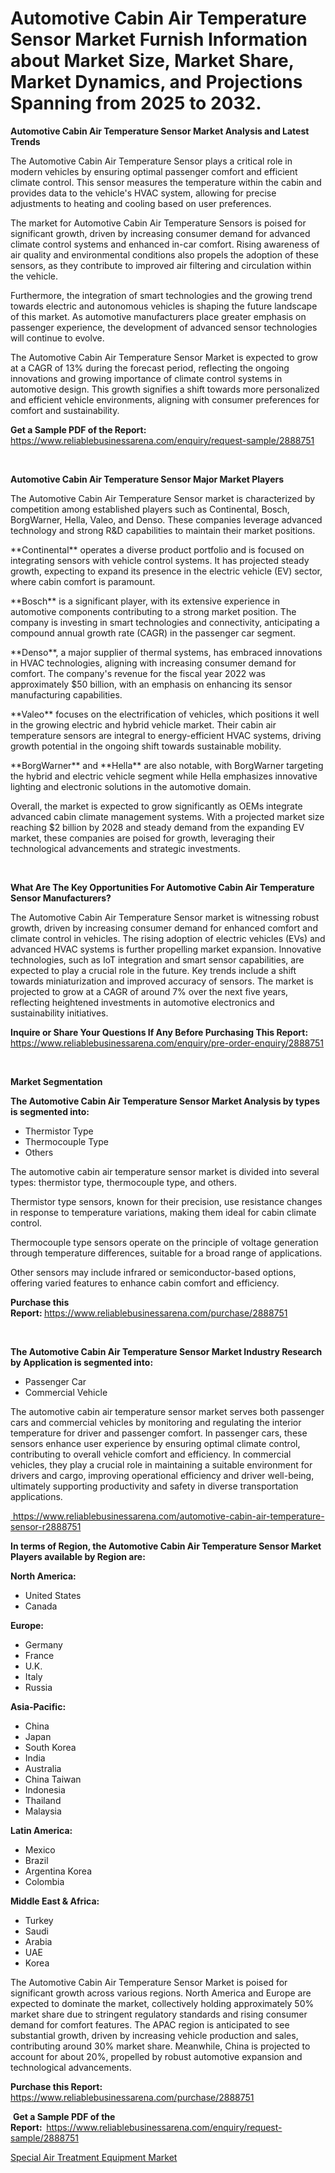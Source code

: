 <p><h1>Automotive Cabin Air Temperature Sensor Market Furnish Information about Market Size, Market Share, Market Dynamics, and Projections Spanning from 2025 to 2032.</h1></p><p><strong>Automotive Cabin Air Temperature Sensor Market Analysis and Latest Trends</strong></p>
<p><p>The Automotive Cabin Air Temperature Sensor plays a critical role in modern vehicles by ensuring optimal passenger comfort and efficient climate control. This sensor measures the temperature within the cabin and provides data to the vehicle's HVAC system, allowing for precise adjustments to heating and cooling based on user preferences.</p><p>The market for Automotive Cabin Air Temperature Sensors is poised for significant growth, driven by increasing consumer demand for advanced climate control systems and enhanced in-car comfort. Rising awareness of air quality and environmental conditions also propels the adoption of these sensors, as they contribute to improved air filtering and circulation within the vehicle.</p><p>Furthermore, the integration of smart technologies and the growing trend towards electric and autonomous vehicles is shaping the future landscape of this market. As automotive manufacturers place greater emphasis on passenger experience, the development of advanced sensor technologies will continue to evolve.</p><p>The Automotive Cabin Air Temperature Sensor Market is expected to grow at a CAGR of 13% during the forecast period, reflecting the ongoing innovations and growing importance of climate control systems in automotive design. This growth signifies a shift towards more personalized and efficient vehicle environments, aligning with consumer preferences for comfort and sustainability.</p></p>
<p><strong>Get a Sample PDF of the Report:&nbsp;</strong> <a href="https://www.reliablebusinessarena.com/enquiry/request-sample/2888751?utm_campaign=2793&utm_medium=2&utm_source=Github&utm_content=ia&utm_term=14032025&utm_id=automotive-cabin-air-temperature-sensor">https://www.reliablebusinessarena.com/enquiry/request-sample/2888751</a></p>
<p>&nbsp;</p>
<p><strong>Automotive Cabin Air Temperature Sensor Major Market Players</strong></p>
<p><p>The Automotive Cabin Air Temperature Sensor market is characterized by competition among established players such as Continental, Bosch, BorgWarner, Hella, Valeo, and Denso. These companies leverage advanced technology and strong R&D capabilities to maintain their market positions.</p><p>**Continental** operates a diverse product portfolio and is focused on integrating sensors with vehicle control systems. It has projected steady growth, expecting to expand its presence in the electric vehicle (EV) sector, where cabin comfort is paramount. </p><p>**Bosch** is a significant player, with its extensive experience in automotive components contributing to a strong market position. The company is investing in smart technologies and connectivity, anticipating a compound annual growth rate (CAGR) in the passenger car segment.</p><p>**Denso**, a major supplier of thermal systems, has embraced innovations in HVAC technologies, aligning with increasing consumer demand for comfort. The company's revenue for the fiscal year 2022 was approximately $50 billion, with an emphasis on enhancing its sensor manufacturing capabilities.</p><p>**Valeo** focuses on the electrification of vehicles, which positions it well in the growing electric and hybrid vehicle market. Their cabin air temperature sensors are integral to energy-efficient HVAC systems, driving growth potential in the ongoing shift towards sustainable mobility.</p><p>**BorgWarner** and **Hella** are also notable, with BorgWarner targeting the hybrid and electric vehicle segment while Hella emphasizes innovative lighting and electronic solutions in the automotive domain.</p><p>Overall, the market is expected to grow significantly as OEMs integrate advanced cabin climate management systems. With a projected market size reaching $2 billion by 2028 and steady demand from the expanding EV market, these companies are poised for growth, leveraging their technological advancements and strategic investments.</p></p>
<p>&nbsp;</p>
<p><strong>What Are The Key Opportunities For Automotive Cabin Air Temperature Sensor Manufacturers?</strong></p>
<p><p>The Automotive Cabin Air Temperature Sensor market is witnessing robust growth, driven by increasing consumer demand for enhanced comfort and climate control in vehicles. The rising adoption of electric vehicles (EVs) and advanced HVAC systems is further propelling market expansion. Innovative technologies, such as IoT integration and smart sensor capabilities, are expected to play a crucial role in the future. Key trends include a shift towards miniaturization and improved accuracy of sensors. The market is projected to grow at a CAGR of around 7% over the next five years, reflecting heightened investments in automotive electronics and sustainability initiatives.</p></p>
<p><strong>Inquire or Share Your Questions If Any Before Purchasing This Report:</strong> <a href="https://www.reliablebusinessarena.com/enquiry/pre-order-enquiry/2888751?utm_campaign=2793&utm_medium=2&utm_source=Github&utm_content=ia&utm_term=14032025&utm_id=automotive-cabin-air-temperature-sensor">https://www.reliablebusinessarena.com/enquiry/pre-order-enquiry/2888751</a></p>
<p>&nbsp;</p>
<p><strong>Market Segmentation</strong></p>
<p><strong>The Automotive Cabin Air Temperature Sensor Market Analysis by types is segmented into:</strong></p>
<p><ul><li>Thermistor Type</li><li>Thermocouple Type</li><li>Others</li></ul></p>
<p><p>The automotive cabin air temperature sensor market is divided into several types: thermistor type, thermocouple type, and others. </p><p>Thermistor type sensors, known for their precision, use resistance changes in response to temperature variations, making them ideal for cabin climate control. </p><p>Thermocouple type sensors operate on the principle of voltage generation through temperature differences, suitable for a broad range of applications. </p><p>Other sensors may include infrared or semiconductor-based options, offering varied features to enhance cabin comfort and efficiency.</p></p>
<p><strong>Purchase this Report:&nbsp;</strong><a href="https://www.reliablebusinessarena.com/purchase/2888751?utm_campaign=2793&utm_medium=2&utm_source=Github&utm_content=ia&utm_term=14032025&utm_id=automotive-cabin-air-temperature-sensor">https://www.reliablebusinessarena.com/purchase/2888751</a></p>
<p>&nbsp;</p>
<p><strong>The Automotive Cabin Air Temperature Sensor Market Industry Research by Application is segmented into:</strong></p>
<p><ul><li>Passenger Car</li><li>Commercial Vehicle</li></ul></p>
<p><p>The automotive cabin air temperature sensor market serves both passenger cars and commercial vehicles by monitoring and regulating the interior temperature for driver and passenger comfort. In passenger cars, these sensors enhance user experience by ensuring optimal climate control, contributing to overall vehicle comfort and efficiency. In commercial vehicles, they play a crucial role in maintaining a suitable environment for drivers and cargo, improving operational efficiency and driver well-being, ultimately supporting productivity and safety in diverse transportation applications.</p></p>
<p><a href="https://www.reliablebusinessarena.com/automotive-cabin-air-temperature-sensor-r2888751?utm_campaign=2793&utm_medium=2&utm_source=Github&utm_content=ia&utm_term=14032025&utm_id=automotive-cabin-air-temperature-sensor">&nbsp;https://www.reliablebusinessarena.com/automotive-cabin-air-temperature-sensor-r2888751</a></p>
<p><strong>In terms of Region, the Automotive Cabin Air Temperature Sensor Market Players available by Region are:</strong></p>
<p>
    <p> <strong> North America: </strong>
        <ul>
            <li>United States</li>
            <li>Canada</li>
        </ul>
        </p> 
    <p> <strong> Europe: </strong>
        <ul>
            <li>Germany</li>
            <li>France</li>
            <li>U.K.</li>
            <li>Italy</li>
            <li>Russia</li>
        </ul>
        </p> 
    <p> <strong> Asia-Pacific: </strong>
        <ul>
            <li>China</li>
            <li>Japan</li>
            <li>South Korea</li>
            <li>India</li>
            <li>Australia</li>
            <li>China Taiwan</li>
            <li>Indonesia</li>
            <li>Thailand</li>
            <li>Malaysia</li>
        </ul>
        </p> 
    <p> <strong> Latin America: </strong>
        <ul>
            <li>Mexico</li>
            <li>Brazil</li>
            <li>Argentina Korea</li>
            <li>Colombia</li>
        </ul>
        </p> 
    <p> <strong> Middle East & Africa: </strong>
        <ul>
            <li>Turkey</li>
            <li>Saudi</li>
            <li>Arabia</li>
            <li>UAE</li>
            <li>Korea</li>
        </ul>
    </p>
    </p>
<p><p>The Automotive Cabin Air Temperature Sensor Market is poised for significant growth across various regions. North America and Europe are expected to dominate the market, collectively holding approximately 50% market share due to stringent regulatory standards and rising consumer demand for comfort features. The APAC region is anticipated to see substantial growth, driven by increasing vehicle production and sales, contributing around 30% market share. Meanwhile, China is projected to account for about 20%, propelled by robust automotive expansion and technological advancements.</p></p>
<p><strong>Purchase this Report: </strong><a href="https://www.reliablebusinessarena.com/purchase/2888751?utm_campaign=2793&utm_medium=2&utm_source=Github&utm_content=ia&utm_term=14032025&utm_id=automotive-cabin-air-temperature-sensor">https://www.reliablebusinessarena.com/purchase/2888751</a></p>
<p>&nbsp;<strong>Get a Sample PDF of the Report:&nbsp;&nbsp;</strong><a href="https://www.reliablebusinessarena.com/enquiry/request-sample/2888751?utm_campaign=2793&utm_medium=2&utm_source=Github&utm_content=ia&utm_term=14032025&utm_id=automotive-cabin-air-temperature-sensor">https://www.reliablebusinessarena.com/enquiry/request-sample/2888751</a></p>
<p><strong></strong></p>
<p><p><a href="https://github.com/berbelsagwan/Market-Research-Report-List-1/blob/main/special-air-treatment-equipment-market.md?utm_campaign=2793&utm_medium=2&utm_source=Github&utm_content=ia&utm_term=14032025&utm_id=automotive-cabin-air-temperature-sensor">Special Air Treatment Equipment Market</a></p></p>